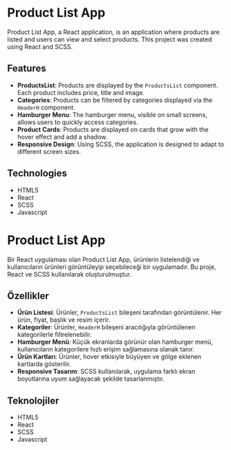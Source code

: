 # Product List App

Product List App, a React application, is an application where products are listed and users can view and select products. This project was created using React and SCSS.

## Features

- **ProductsList**: Products are displayed by the `ProductsList` component. Each product includes price, title and image.
- **Categories**: Products can be filtered by categories displayed via the `HeaderH` component.
- **Hamburger Menu**: The hamburger menu, visible on small screens, allows users to quickly access categories.
- **Product Cards**: Products are displayed on cards that grow with the hover effect and add a shadow.
- **Responsive Design**: Using SCSS, the application is designed to adapt to different screen sizes.

## Technologies

- HTML5
- React
- SCSS
- Javascript

# Product List App

Bir React uygulaması olan Product List App, ürünlerin listelendiği ve kullanıcıların ürünleri görüntüleyip seçebileceği bir uygulamadır. Bu proje, React ve SCSS kullanılarak oluşturulmuştur.

## Özellikler

- **Ürün Listesi**: Ürünler, `ProductsList` bileşeni tarafından görüntülenir. Her ürün, fiyat, başlık ve resim içerir.
- **Kategoriler**: Ürünler, `HeaderH` bileşeni aracılığıyla görüntülenen kategorilerle filtrelenebilir.
- **Hamburger Menü**: Küçük ekranlarda görünür olan hamburger menü, kullanıcıların kategorilere hızlı erişim sağlamasına olanak tanır.
- **Ürün Kartları**: Ürünler, hover etkisiyle büyüyen ve gölge eklenen kartlarda gösterilir.
- **Responsive Tasarım**: SCSS kullanılarak, uygulama farklı ekran boyutlarına uyum sağlayacak şekilde tasarlanmıştır.

## Teknolojiler

- HTML5
- React
- SCSS
- Javascript
